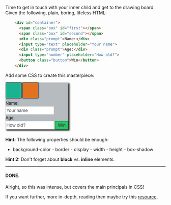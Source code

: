     
Time to get in touch with your inner child and get to the drawing board. Given the following, plain, boring, lifeless HTML:
    
      
```html
    <div id="container">
      ﻿<span class="box" id="first"></span>
      ﻿<span class="box" id="second"></span>
      ﻿<div class="prompt">Name:</div>
      ﻿<input type="text" placeholder="Your name">
      ﻿<div class="prompt">Age:</div>
      ﻿<input type="number" placeholder="How old?">
      ﻿<button class="button">Win</button>
    </div>
```
  

Add some CSS to create this masterpiece:

![.guides/img/download](./img/download.png)


    
   **Hint:** The following properties should be enough:
    
      
    
   -   background-color
    -   border
    -   display
    -   width
    -   height
    -   box-shadow
    
      
    
   **Hint 2:** Don't forget about **block** vs. **inline** elements.
    
      
    
   ----------
    
      
    
   #### **DONE.**
    
   Alright, so this was intense, but covers the main principals in CSS!
    
   If you want further, more in-depth, reading then maybe try this [resource](https://developer.mozilla.org/en-US/docs/Learn/CSS/Introduction_to_CSS/Cascade_and_inheritance).

